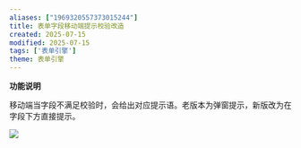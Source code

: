 ```yaml
---
aliases: ["1969320557373015244"]
title: 表单字段移动端提示校验改造
created: 2025-07-15
modified: 2025-07-15
tags: ['表单引擎']
theme: 表单引擎
---
```


**功能说明**

移动端当字段不满足校验时，会给出对应提示语。老版本为弹窗提示，新版改为在字段下方直接提示。

![](2f51ab701635667411f872b2c16ef59a.jpg)